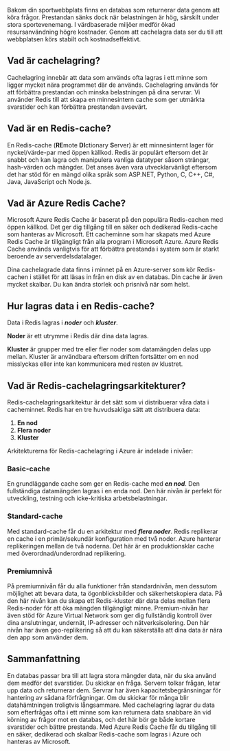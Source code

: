 Bakom din sportwebbplats finns en databas som returnerar data genom att köra frågor. Prestandan sänks dock när belastningen är hög, särskilt under stora sportevenemang. I värdbaserade miljöer medför ökad resursanvändning högre kostnader. Genom att cachelagra data ser du till att webbplatsen körs stabilt och kostnadseffektivt.

## <a name="what-is-caching"></a>Vad är cachelagring?

Cachelagring innebär att data som används ofta lagras i ett minne som ligger mycket nära programmet där de används. Cachelagring används för att förbättra prestandan och minska belastningen på dina servrar. Vi använder Redis till att skapa en minnesintern cache som ger utmärkta svarstider och kan förbättra prestandan avsevärt.

## <a name="what-is-a-redis-cache"></a>Vad är en Redis-cache?

En Redis-cache (**RE**mote **DI**ctionary **S**erver) är ett minnesinternt lager för nyckel/värde-par med öppen källkod. Redis är populärt eftersom det är snabbt och kan lagra och manipulera vanliga datatyper såsom strängar, hash-värden och mängder. Det anses även vara utvecklarvänligt eftersom det har stöd för en mängd olika språk som ASP.NET, Python, C, C++, C#, Java, JavaScript och Node.js.

## <a name="what-is-azure-redis-cache"></a>Vad är Azure Redis Cache?

Microsoft Azure Redis Cache är baserat på den populära Redis-cachen med öppen källkod. Det ger dig tillgång till en säker och dedikerad Redis-cache som hanteras av Microsoft. Ett cacheminne som har skapats med Azure Redis Cache är tillgängligt från alla program i Microsoft Azure. Azure Redis Cache används vanligtvis för att förbättra prestanda i system som är starkt beroende av serverdelsdatalager.

Dina cachelagrade data finns i minnet på en Azure-server som kör Redis-cachen i stället för att läsas in från en disk av en databas. Din cache är även mycket skalbar. Du kan ändra storlek och prisnivå när som helst.

## <a name="how-is-data-stored-in-a-redis-cache"></a>Hur lagras data i en Redis-cache?

Data i Redis lagras i _**noder**_ och _**kluster**_.

**Noder** är ett utrymme i Redis där dina data lagras.

**Kluster** är grupper med tre eller fler noder som datamängden delas upp mellan. Kluster är användbara eftersom driften fortsätter om en nod misslyckas eller inte kan kommunicera med resten av klustret.

## <a name="what-are-redis-caching-architectures"></a>Vad är Redis-cachelagringsarkitekturer?

Redis-cachelagringsarkitektur är det sätt som vi distribuerar våra data i cacheminnet. Redis har en tre huvudsakliga sätt att distribuera data:

1. **En nod**
1. **Flera noder**
1. **Kluster**

Arkitekturerna för Redis-cachelagring i Azure är indelade i nivåer:

### <a name="basic-cache"></a>Basic-cache

En grundläggande cache som ger en Redis-cache med _**en nod**_. Den fullständiga datamängden lagras i en enda nod. Den här nivån är perfekt för utveckling, testning och icke-kritiska arbetsbelastningar.

### <a name="standard-cache"></a>Standard-cache

Med standard-cache får du en arkitektur med _**flera noder**_. Redis replikerar en cache i en primär/sekundär konfiguration med två noder. Azure hanterar replikeringen mellan de två noderna. Det här är en produktionsklar cache med överordnad/underordnad replikering.

### <a name="premium-tier"></a>Premiumnivå

På premiumnivån får du alla funktioner från standardnivån, men dessutom möjlighet att bevara data, ta ögonblicksbilder och säkerhetskopiera data. På den här nivån kan du skapa ett Redis-kluster där data delas mellan flera Redis-noder för att öka mängden tillgängligt minne. Premium-nivån har även stöd för Azure Virtual Network som ger dig fullständig kontroll över dina anslutningar, undernät, IP-adresser och nätverksisolering. Den här nivån har även geo-replikering så att du kan säkerställa att dina data är nära den app som använder dem.

## <a name="summary"></a>Sammanfattning

En databas passar bra till att lagra stora mängder data, när du ska använd dem medför det svarstider. Du skickar en fråga. Servern tolkar frågan, letar upp data och returnerar dem. Servrar har även kapacitetsbegränsningar för hantering av sådana förfrågningar. Om du skickar för många blir datahämtningen troligtvis långsammare. Med cachelagring lagrar du data som efterfrågas ofta i ett minne som kan returnera data snabbare än vid körning av frågor mot en databas, och det här bör ge både kortare svarstider och bättre prestanda. Med Azure Redis Cache får du tillgång till en säker, dedikerad och skalbar Redis-cache som lagras i Azure och hanteras av Microsoft.
